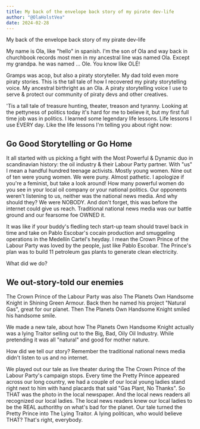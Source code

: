 ```yaml
---
title: My back of the envelope back story of my pirate dev-life
author: "@OlaHolstVea"
date: 2024-02-28
---
```



My back of the envelope back story of my pirate dev-life

My name is Ola, like "hello" in spanish. I'm the son of Ola and way back in churchbook records most men in my ancestral line was named Ola. Except my grandpa. he was named ... Ole. You know like OLÉ!

Gramps was acop, but also a piraty storyteller. My dad told even more piraty stories. This is the tall tale of how I recovered my piraty storytelling voice. My ancestral birthright as an Ola. A piraty storytelling voice I use to serve & protect our community of piraty devs and other creatives.

'Tis a tall tale of treasure hunting, theater, treason and tyranny. Looking at the pettyness of politics today it's hard for me to believe it, but my first full time job was in politics. I learned some legendary life lessons. Life lessons I use EVERY day. Like the life lessons I'm telling you about right now:

## Go Good Storytelling or Go Home

It all started with us picking a fight with the Most Powerful & Dynamic duo in scandinavian history: the oil industry & their Labour Party partner. With "us" I mean a handful hundred teenage activists. Mostly young women. Nine out of ten were young women. We were puny. Almost pathetic. I apologize if you're a feminist, but take a look around! How many powerful women do you see in your local oil company or your national politics. Our opponents weren't listening to us, neither was the national news media. And why should they? We were NOBODY. And don't forget, this was before the internet could give us reach. Traditional national news media was our battle ground and our fearsome foe OWNED it.

It was like if your buddy's fledling tech start-up team should travel back in time and take on Pablo Escobar's cocain production and smuggeling operations in the Medellín Cartel's heyday. I mean the Crown Prince of the Labour Party was loved by the people, just like Pablo Escobar. The Prince's plan was to build 11 petroleum gas plants to generate clean electricity.

What did we do?

## We out-story-told our enemies

The Crown Prince of the Labour Party was also The Planets Own Handsome Knight in Shining Green Armour. Back then he named his project "Natural Gas", great for our planet. Then The Planets Own Handsome Knight smiled his handsome smile.

<!-- ![glint]() -->

We made a new tale, about how The Planets Own Handsome Knight actually was a lying Traitor selling out to the Big, Bad, Oily Oil Industry. While pretending it was all "natural" and good for mother nature.

How did we tell our story? Remember the traditional national news media didn't listen to us and no internet.

We played out our tale as live theater during the The Crown Prince of the Labour Party's campaign stops. Every time the Pretty Prince appeared across our long country, we had a couple of our local young ladies stand right next to him with hand placards that said "Gas Plant, No Thanks". So THAT was the photo in the local newspaper. And the local news readers all recognized our local ladies. The local news readers knew our local ladies to be the REAL authorithy on what's bad for the planet. Our tale turned the Pretty Prince into The Lying Traitor. A lying politican, who would believe THAT? That's right, everybody.